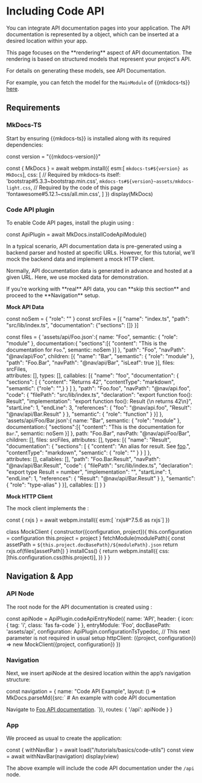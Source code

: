 # Including Code API

You can integrate API documentation pages into your application.
The API documentation is represented by a <api-link target='Navigation'></api-link> object, 
which can be inserted at a desired location within your app.

<note level='warning' title="Important">
This page focuses on the **rendering** aspect of API documentation. The rendering is based on structured models that
represent your project's API.

For details on generating these models, see <cross-link target="api-backend">API Documentation</cross-link>.

For example, you can fetch the model for the `MainModule` of {{mkdocs-ts}}
<a target="_blank" href="../assets/api/mkdocs-ts/MainModule.json">here</a>.
</note>

## Requirements

### MkDocs-TS

Start by ensuring {{mkdocs-ts}} is installed along with its required dependencies:

<js-cell>
const version = "{{mkdocs-version}}"

const { MkDocs } = await webpm.install({
    esm:[ `mkdocs-ts#${version} as MkDocs`],
    css: [
        // Required by mkdocs-ts itself:
        'bootstrap#5.3.3~bootstrap.min.css',
        `mkdocs-ts#${version}~assets/mkdocs-light.css`,
        // Required by the code of this page
        'fontawesome#5.12.1~css/all.min.css',
    ]
})
display(MkDocs)
</js-cell>

### Code API plugin

To enable Code API pages, install the <api-link target='CodeApi'></api-link> plugin using
<api-link target='installCodeApiModule'></api-link>:

<js-cell>
const ApiPlugin = await MkDocs.installCodeApiModule()
</js-cell>

In a typical scenario, API documentation data is pre-generated using a backend parser and hosted at specific URLs.
However, for this tutorial, we'll mock the backend data and implement a mock HTTP client.

Normally, API documentation data is generated in advance and hosted at a given URL.
Here, we use mocked data for demonstration.

<note level="hint"> 
If you're working with **real** API data, you can **skip this section** and proceed to the 
**Navigation** setup.
</note>

<note level="abstract" title="Mock client" expandable="true" mode="stateful">

**Mock API Data**

<note level='abstract' title="Mock Data" expandable="true" mode="stateful">
<js-cell>
const noSem = { "role": "" }
const srcFiles = [{
    "name": "index.ts",
    "path": "src/lib/index.ts",
    "documentation": {"sections": []}
}]

const files = {
    'assets/api/Foo.json':{
        name: "Foo",
        semantic: { "role": "module" },
        documentation:{
            "sections":[{
                "content": "This is the documentation for `Foo`.",
                semantic: noSem
            }]
        },
        "path": "Foo",
        "navPath": "@nav/api/Foo",
        children: [{
            "name": "Bar",
            "semantic": { "role": "module" },
            "path": "Foo.Bar",
            "navPath": "@nav/api/Bar",
            "isLeaf": true
        }],
        files: srcFiles,       
        attributes: [],
        types: [],
        callables: [{
             "name": "foo",
             "documentation": {
                 "sections": [
                     {
                        "content": "Returns 42", "contentType": "markdown", "semantic": {"role": "",}
                      }
                ]
              },
             "path": "Foo.foo",
             "navPath": "@nav/api.foo",
             "code": {
                 "filePath": "src/lib/index.ts",
                 "declaration": "export function foo(): Result",
                 "implementation": "export function foo(): Result {\n    returns 42\n}",
                 "startLine": 1,
                 "endLine": 3,
                 "references": {
                     "foo": "@nav/api.foo",
                     "Result": "@nav/api/Bar.Result"
                 }
             },
             "semantic": { "role": "function" }
        }]
    },
    'assets/api/Foo/Bar.json':{
            name: "Bar",
            semantic: { "role": "module" },
            documentation:{
                "sections":[{
                    "content": "This is the documentation for `Bar`.",
                    semantic: noSem
                }]
            },
            path: "Foo.Bar",
            navPath: "@nav/api/Foo/Bar",
            children: [],
            files: srcFiles,
            attributes: [],
            types: [{
                 "name": "Result",
                 "documentation": {
                     "sections": [
                         {
                            "content": "An alias for result. See [foo](@nav/api.foo).",
                            "contentType": "markdown", 
                            "semantic": { "role": "" }
                         }
                    ]
                  },    
                 attributes: [],
                 callables: [],
                 "path": "Foo.Bar.Result",
                 "navPath": "@nav/api/Bar.Result",
                 "code": {
                     "filePath": "src/lib/index.ts",
                     "declaration": "export type Result = number",
                     "implementation": "",
                     "startLine": 1,
                     "endLine": 1,
                     "references": {
                         "Result": "@nav/api/Bar.Result"
                     }
                 },
                 "semantic": { "role": "type-alias" }
            }],
            callables: []
        }
}
</js-cell>
</note>

**Mock HTTP Client**

The mock client implements the <api-link target="HttpClientTrait"></api-link>:

<js-cell>
const { rxjs } = await webpm.install({
    esm:[ `rxjs#^7.5.6 as rxjs`]
})

class MockClient {
    constructor({configuration, project}){
        this.configuration = configuration
        this.project = project
    }
    fetchModule(modulePath){
        const assetPath = `${this.project.docBasePath}/${modulePath}.json`
        return rxjs.of(files[assetPath])
    }
    installCss() {
        return webpm.install({
            css: [this.configuration.css(this.project)],
        })
    }
}
</js-cell>

</note>

## Navigation & App

### API Node

The root node for the API documentation is created using
<api-link target="codeApiEntryNode"></api-link>:


<js-cell>
const apiNode = ApiPlugin.codeApiEntryNode({
    name: 'API',
    header: {
        icon: { tag: 'i', class: `fas fa-code` }
    },
    entryModule: 'Foo',
    docBasePath: 'assets/api',
    configuration: ApiPlugin.configurationTsTypedoc,
    // This next parameter is not required in usual setup
    httpClient: ({project, configuration}) => new MockClient({project, configuration}) 
})
</js-cell>

### Navigation


Next, we insert apiNode at the desired location within the app’s navigation structure:

<js-cell>
const navigation = {
    name: "Code API Example",
    layout: () => MkDocs.parseMd({src:`
# An example with code API documentation

Navigate to [Foo API documentation](@nav/api).
`}),
    routes: {
        '/api': apiNode
    }
}

</js-cell>

### App

We proceed as usual to create the application:

<js-cell cell-id="app">
const { withNavBar } = await load("/tutorials/basics/code-utils")
const view = await withNavBar(navigation)
display(view)
</js-cell>


<cell-output cell-id="app" full-screen="true" style="aspect-ratio: 1 / 1; min-height: 0px;">
</cell-output>


The above example will include the code API documentation under the `/api` node.
